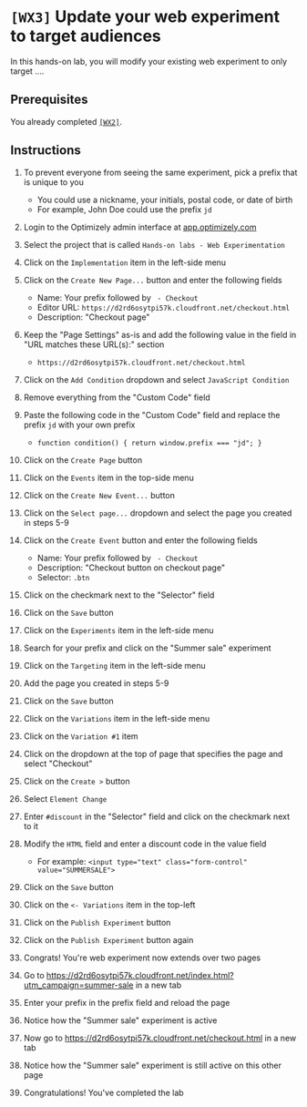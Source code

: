 # `[WX3]`  Update your web experiment to target audiences

In this hands-on lab, you will modify your existing web experiment to only target ....

## Prerequisites

You already completed [`[WX2]`](../wx2/).

## Instructions

1. To prevent everyone from seeing the same experiment, pick a prefix that is unique to you
    - You could use a nickname, your initials, postal code, or date of birth
    - For example, John Doe could use the prefix `jd`
1. Login to the Optimizely admin interface at [app.optimizely.com](https://app.optimizely.com/)
1. Select the project that is called `Hands-on labs - Web Experimentation`

1. Click on the `Implementation` item in the left-side menu
1. Click on the `Create New Page...` button and enter the following fields
    - Name: Your prefix followed by ` - Checkout`
    - Editor URL: `https://d2rd6osytpi57k.cloudfront.net/checkout.html`
    - Description: "Checkout page"
1. Keep the "Page Settings" as-is and add the following value in the field in "URL matches these URL(s):" section
    - `https://d2rd6osytpi57k.cloudfront.net/checkout.html`
1. Click on the `Add Condition` dropdown and select `JavaScript Condition`
1. Remove everything from the "Custom Code" field
1. Paste the following code in the "Custom Code" field and replace the prefix `jd` with your own prefix
    - `function condition() { return window.prefix === "jd"; }`
1. Click on the `Create Page` button

1. Click on the `Events` item in the top-side menu
1. Click on the `Create New Event...` button
1. Click on the `Select page...` dropdown and select the page you created in steps 5-9
1. Click on the `Create Event` button and enter the following fields
    - Name: Your prefix followed by ` - Checkout`
    - Description: "Checkout button on checkout page"
    - Selector: `.btn`
1. Click on the checkmark next to the "Selector" field
1. Click on the `Save` button

1. Click on the `Experiments` item in the left-side menu
1. Search for your prefix and click on the "Summer sale" experiment
1. Click on the `Targeting` item in the left-side menu
1. Add the page you created in steps 5-9
1. Click on the `Save` button

1. Click on the `Variations` item in the left-side menu
1. Click on the `Variation #1` item
1. Click on the dropdown at the top of page that specifies the page and select "Checkout"
1. Click on the `Create >` button
1. Select `Element Change`
1. Enter `#discount` in the "Selector" field and click on the checkmark next to it
1. Modify the `HTML` field and enter a discount code in the value field
    - For example: `<input type="text" class="form-control" value="SUMMERSALE">`
1. Click on the `Save` button

1. Click on the `<- Variations` item in the top-left
1. Click on the `Publish Experiment` button
1. Click on the `Publish Experiment` button again
1. Congrats! You're web experiment now extends over two pages
1. Go to https://d2rd6osytpi57k.cloudfront.net/index.html?utm_campaign=summer-sale in a new tab
1. Enter your prefix in the prefix field and reload the page
1. Notice how the "Summer sale" experiment is active
1. Now go to https://d2rd6osytpi57k.cloudfront.net/checkout.html in a new tab
1. Notice how the "Summer sale" experiment is still active on this other page
1. Congratulations! You've completed the lab